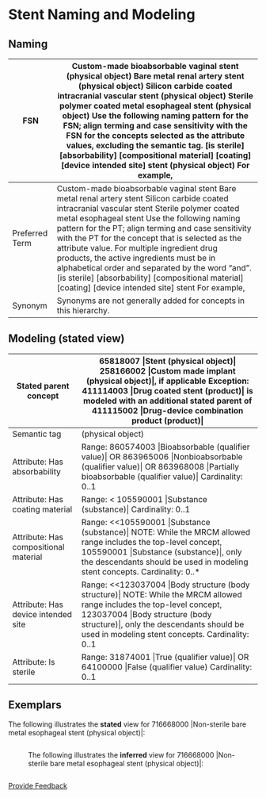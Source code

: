 # Stent Naming and Modeling

## Naming

| FSN            | Custom-made bioabsorbable vaginal stent (physical object) Bare metal renal artery stent (physical object) Silicon carbide coated intracranial vascular stent (physical object) Sterile polymer coated metal esophageal stent (physical object) Use the following naming pattern for the FSN; align terming and case sensitivity with the FSN for the concepts selected as the attribute values, excluding the semantic tag. \[is sterile] \[absorbability] \[compositional material] \[coating] \[device intended site] stent (physical object) For example,            |
| -------------- | ----------------------------------------------------------------------------------------------------------------------------------------------------------------------------------------------------------------------------------------------------------------------------------------------------------------------------------------------------------------------------------------------------------------------------------------------------------------------------------------------------------------------------------------------------------------------- |
| Preferred Term | Custom-made bioabsorbable vaginal stent Bare metal renal artery stent Silicon carbide coated intracranial vascular stent Sterile polymer coated metal esophageal stent Use the following naming pattern for the PT; align terming and case sensitivity with the PT for the concept that is selected as the attribute value. For multiple ingredient drug products, the active ingredients must be in alphabetical order and separated by the word “and”. \[is sterile] \[absorbability] \[compositional material] \[coating] \[device intended site] stent For example, |
| Synonym        | Synonyms are not generally added for concepts in this hierarchy.                                                                                                                                                                                                                                                                                                                                                                                                                                                                                                        |

## Modeling (stated view)

| Stated parent concept                 | 65818007 \|Stent (physical object)\| 258166002 \|Custom made implant (physical object)\|, if applicable Exception: 411114003 \|Drug coated stent (product)\| is modeled with an additional stated parent of 411115002 \|Drug-device combination product (product)\| |
| ------------------------------------- | ------------------------------------------------------------------------------------------------------------------------------------------------------------------------------------------------------------------------------------------------------------------- |
| Semantic tag                          | (physical object)                                                                                                                                                                                                                                                   |
| Attribute: Has absorbability          | Range: 860574003 \|Bioabsorbable (qualifier value)\| OR 863965006 \|Nonbioabsorbable (qualifier value)\| OR 863968008 \|Partially bioabsorbable (qualifier value)\| Cardinality: 0..1                                                                               |
| Attribute: Has coating material       | Range: < 105590001 \|Substance (substance)\| Cardinality: 0..1                                                                                                                                                                                                      |
| Attribute: Has compositional material | Range: <<105590001 \|Substance (substance)\| NOTE: While the MRCM allowed range includes the top-level concept, 105590001 \|Substance (substance)\|, only the descendants should be used in modeling stent concepts. Cardinality: 0..\*                             |
| Attribute: Has device intended site   | Range: <<123037004 \|Body structure (body structure)\| NOTE: While the MRCM allowed range includes the top-level concept, 123037004 \|Body structure (body structure)\|, only the descendants should be used in modeling stent concepts. Cardinality: 0..1          |
| Attribute: Is sterile                 | Range: 31874001 \|True (qualifier value)\| OR 64100000 \|False (qualifier value) Cardinality: 0..1                                                                                                                                                                  |

## Exemplars

The following illustrates the **stated** view for 716668000 |Non-sterile bare metal esophageal stent (physical object)|:

<figure><img src="../../../../../authoring/physical-object/images/174691270.png" alt=""><figcaption><p>The following illustrates the <strong>inferred</strong> view for 716668000 |Non-sterile bare metal esophageal stent (physical object)|:</p></figcaption></figure>

<figure><img src="../../../../../authoring/physical-object/images/174691271.png" alt=""><figcaption></figcaption></figure>






<a href="https://docs.google.com/forms/d/e/1FAIpQLScTmbZIf0UEQwYDkY27EEWBkaiYkHSbR0_9DmFrMLXoQLyL7Q/viewform?usp=pp_url&entry.1767247133=SCT+Editorial+Guide&entry.670899847=Stent%20Naming%20and%20Modeling" class="button primary">Provide Feedback</a>

